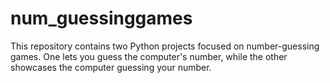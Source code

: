 # num_guessinggames
This repository contains two Python projects focused on number-guessing games. One lets you guess the computer's number, while the other showcases the computer guessing your number. 
